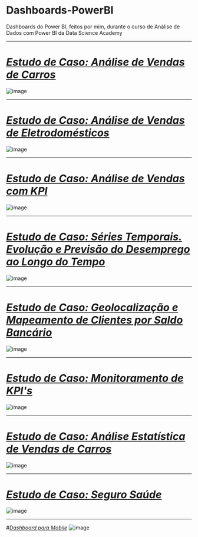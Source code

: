 # Dashboards-PowerBI
 Dashboards do Power BI, feitos por mim, durante o curso de Análise de Dados com Power BI da Data Science Academy
***
# *[Estudo de Caso: Análise de Vendas de Carros](https://github.com/kennedyanst/Dashboards-PowerBI/tree/main/Primeiros%20Passos%20com%20Power%20BI)*
![image](https://user-images.githubusercontent.com/90532605/193088671-3451e5d4-74a8-4837-ae13-8247720507ba.png)
***
# *[Estudo de Caso: Análise de Vendas de Eletrodomésticos](https://github.com/kennedyanst/Dashboards-PowerBI/tree/main/Business%20Intelligence%20no%20Power%20BI)*
![image](https://user-images.githubusercontent.com/90532605/193091993-2e59741d-bd2c-41d6-93db-0ca4e27a59b3.png)
***
# *[Estudo de Caso: Análise de Vendas com KPI](https://github.com/kennedyanst/Dashboards-PowerBI/tree/main/Dashboard_KPI)*
![image](https://user-images.githubusercontent.com/90532605/193110685-2902f1b9-4486-45b2-8bcb-59b72be6783d.png)
***
# *[Estudo de Caso: Séries Temporais. Evolução e Previsão do Desemprego ao Longo do Tempo](https://github.com/kennedyanst/Dashboards-PowerBI/tree/main/S%C3%A9ries%20Temporais)*
![image](https://user-images.githubusercontent.com/90532605/193125861-1087f35c-094d-45c4-a997-6d48ecd6e779.png)
***
# *[Estudo de Caso: Geolocalização e Mapeamento de Clientes por Saldo Bancário](https://github.com/kennedyanst/Dashboards-PowerBI/tree/main/Geolocalizacao)*
![image](https://user-images.githubusercontent.com/90532605/193128513-cca39c66-4dba-4b45-a8dc-e41a8be5f944.png)
***
# *[Estudo de Caso: Monitoramento de KPI's](https://github.com/kennedyanst/Dashboards-PowerBI/tree/main/Monitoramento_KPI)*
![image](https://user-images.githubusercontent.com/90532605/193129831-9308dab1-10c8-4b39-a8c2-17c54b156547.png)
***
# *[Estudo de Caso: Análise Estatística de Vendas de Carros](https://github.com/kennedyanst/Dashboards-PowerBI/tree/main/Estatistica)*
![image](https://user-images.githubusercontent.com/90532605/193169470-bfbce0a1-a9b9-414f-8fde-1a5b0c1c14f3.png)
***
# *[Estudo de Caso: Seguro Saúde](https://github.com/kennedyanst/Dashboards-PowerBI/tree/main/Dashboards%20Interativos)*
![image](https://user-images.githubusercontent.com/90532605/193171127-8c1ae4d4-d0f9-4686-9362-cff9b0665e10.png)
***
#*[Dashboard para Mobile](https://github.com/kennedyanst/Dashboards-PowerBI/tree/main/Dashboards%20Interativos)*
![image](https://user-images.githubusercontent.com/90532605/193174124-8143fe44-c3a0-4e13-99b0-9709782cb7cb.png)
